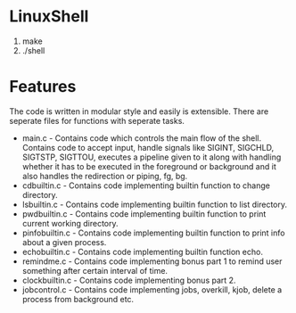 # LinuxShell
1. make
2. ./shell

# Features

The code is written in modular style and easily is extensible. There are seperate files for functions with seperate tasks.
- main.c - Contains code which controls the main flow of the shell. Contains code to accept input, handle signals like SIGINT, SIGCHLD,  SIGTSTP, SIGTTOU, executes a pipeline given to it along with handling whether it has to be executed in the foreground or background and it also handles the redirection or piping, fg, bg.
- cdbuiltin.c - Contains code implementing builtin function to change directory.
- lsbuiltin.c - Contains code implementing builtin function to list directory.
- pwdbuiltin.c - Contains code implementing builtin function to print current working directory.
- pinfobuiltin.c - Contains code implementing builtin function to print info about a given process.
- echobuiltin.c - Contains code implementing builtin function echo.
- remindme.c - Contains code implementing bonus part 1 to remind user something after certain interval of time.
- clockbuiltin.c - Contains code implementing bonus part 2.
- jobcontrol.c - Contains code implementing jobs, overkill, kjob, delete a process from background etc.
